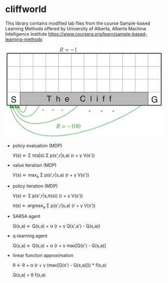 # cliffworld

This library contains modified lab files from the course Sample-based Learning Methods offered by
University of Alberta, Alberta Machine Intelligence Institute
https://www.coursera.org/learn/sample-based-learning-methods

![error](https://github.com/holmen1/robots/blob/master/cliffworld/cliffworld.png)

* policy evaluation (MDP)

    V(s) <-  &Sigma; &pi;(a|s) &Sigma; p(s',r|s,a) (r + &gamma; V(s'))

* value iteration (MDP)

    V(s) <- max<sub>a</sub> &Sigma; p(s',r|s,a) (r + &gamma; V(s'))

* policy iteration (MDP)

    V(s) <-  &Sigma; p(s',r|s,&pi;(s)) (r + &gamma; V(s'))

    &pi;(s) <- argmax<sub>a</sub> &Sigma; p(s',r|s,a) (r + &gamma; V(s'))

* SARSA agent

    Q(s,a) <- Q(s,a) + &alpha; (r + &gamma; Q(s',a') - Q(s,a))

* q-learning agent

    Q(s,a) <- Q(s,a) + &alpha; (r + &gamma; max[Q(s') - Q(s,a)]

* linear function approximation

    &theta; <- &theta; + &alpha; (r + &gamma; (max[Q(s') - Q(s,a)])) * f(s,a)

    Q(s,a) = &theta; f(s,a)

